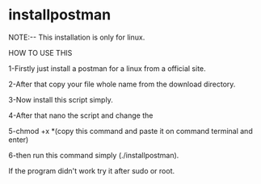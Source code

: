 # installpostman
NOTE:-- This installation is only for linux.

HOW TO USE THIS

1-Firstly just install a postman for a linux from a official site.

2-After that copy your file whole name from the download directory.

3-Now install this script simply.

4-After that nano the script and change the 


5-chmod +x *(copy this command and paste it on command terminal and enter)

6-then run this command simply (./installpostman).

If the program didn't work try it after sudo or root.
